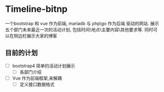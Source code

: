 # Timeline-bitnp

一个bootstrap 和 vue 作为前端, mariadb 与 php\go 作为后端 驱动的网站.
展示五个部门未来最近一次的活动计划, 包括时间\地点\主要内容\其他要求等.
同时可以在侧边栏展示大家的博客

## 目前的计划

- [ ] bootstrap4 简单的活动计划展示
  - [ ] 各部门介绍
- [ ] Vue 作为前端框架,来解耦
  - [ ] 定义接口数据格式